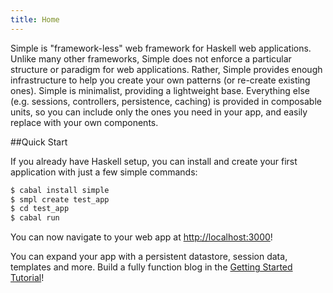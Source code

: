 ```yaml
---
title: Home
---
```


Simple is &quot;framework-less&quot; web framework for Haskell web
applications. Unlike many other frameworks, Simple does not enforce a
particular structure or paradigm for web applications. Rather, Simple
provides enough infrastructure to help you create your own patterns (or
re-create existing ones). Simple is minimalist, providing a lightweight
base. Everything else (e.g. sessions, controllers, persistence,
caching) is provided in composable units, so you can include only the
ones you need in your app, and easily replace with your own components.

##Quick Start

If you already have Haskell setup, you can install and create your first
application with just a few simple commands:

```bash
$ cabal install simple
$ smpl create test_app
$ cd test_app
$ cabal run
```

You can now navigate to your web app at
[http://localhost:3000](http://localhost:3000)!

You can expand your app with a persistent datastore, session data, templates
and more. Build a fully function blog in the
[Getting Started Tutorial](tutorial.html)!


